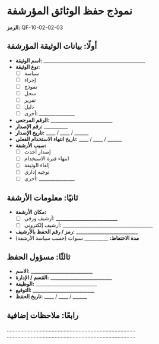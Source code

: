 # نموذج حفظ الوثائق المؤرشفة
**الرمز:** QF-10-02-02-03

## أولًا: بيانات الوثيقة المؤرشفة
- **اسم الوثيقة:** ___________________________________________
- **نوع الوثيقة:**
  - ☐ سياسة 
  - ☐ إجراء 
  - ☐ نموذج 
  - ☐ سجل 
  - ☐ تقرير 
  - ☐ دليل 
  - ☐ أخرى: _______________
- **الرقم المرجعي:** __________________________
- **رقم الإصدار:** __________
- **تاريخ الإصدار:** ____ / ____ / ______
- **تاريخ انتهاء الاستخدام الفعلي:** ____ / ____ / ______
- **سبب الأرشفة:**
  - ☐ إصدار أحدث 
  - ☐ انتهاء فترة الاستخدام 
  - ☐ إلغاء الوثيقة 
  - ☐ توجيه إداري 
  - ☐ أخرى: _______________

## ثانيًا: معلومات الأرشفة
- **مكان الأرشفة:**
  - ☐ أرشيف ورقي: __________________________
  - ☐ أرشيف إلكتروني: ______________________________________
- **رمز / رقم الحفظ بالأرشيف:** __________________________
- **مدة الاحتفاظ:** __________ سنوات (حسب سياسة الأرشفة)

## ثالثًا: مسؤول الحفظ
- **الاسم:** __________________________
- **القسم / الإدارة:** __________________________
- **الوظيفة:** __________________________
- **التوقيع:** __________________________
- **تاريخ الحفظ:** ____ / ____ / ______

## رابعًا: ملاحظات إضافية
......................................................................................
......................................................................................